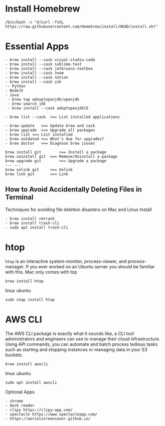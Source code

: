# Install Homebrew
```
/bin/bash -c "$(curl -fsSL https://raw.githubusercontent.com/Homebrew/install/HEAD/install.sh)"
```
# Essential Apps 
```
- brew install --cask visual-studio-code
- brew install --cask sublime-text
- brew install --cask jetbrains-toolbox
- brew install --cask zoom
- brew install --cask notion
- brew install --cask zsh
-- Python
- NodeJS
- Java
 - brew tap adooptopenjdk/openjdk
 - brew search jdk
 - brew install --cask adoptopenjdk15

- brew list --cask  <== List installed applications

- brew update	<== Update brew and cask
- brew upgrade	<== Upgrade all packages
- brew list	<== List installed
- brew outdated	<== What's due for upgrades?
- brew doctor	<== Diagnose brew issues

brew install git		<== Install a package
brew uninstall git	<== Remove/Uninstall a package
brew upgrade git		<== Upgrade a package
---	---
brew unlink git		<== Unlink
brew link git		<== Link
```

## How to Avoid Accidentally Deleting Files in Terminal
Techniques for avoiding file deletion disasters on Mac and Linux
Install
```
- brew install rmtrash
- brew install trash-cli
- sudo apt install trash-cli
```

# htop
```htop``` is an interactive system-monitor, process-viewer, and process-manager. If you ever worked on an Ubuntu server you should be familiar with this. Mac only comes with top
```
brew install htop
```

linux ubuntu  
```
sudo snap install htop
```

# AWS CLI

The AWS CLI package is exactly what it sounds like, a CLI tool administrators and engineers can use to manage their cloud infrastructure. Using API commands, you can automate and batch process tedious tasks such as starting and stopping instances or managing data in your S3 buckets.
```
brew install awscli
```
linux ubuntu 
```
sudo apt install awscli
```
Optional Apps

```
- chrome
- dark reader
- clipy https://clipy-app.com/​
- spectacle https://www.spectacleapp.com/​
- https://aerialscreensaver.github.io/​
```
